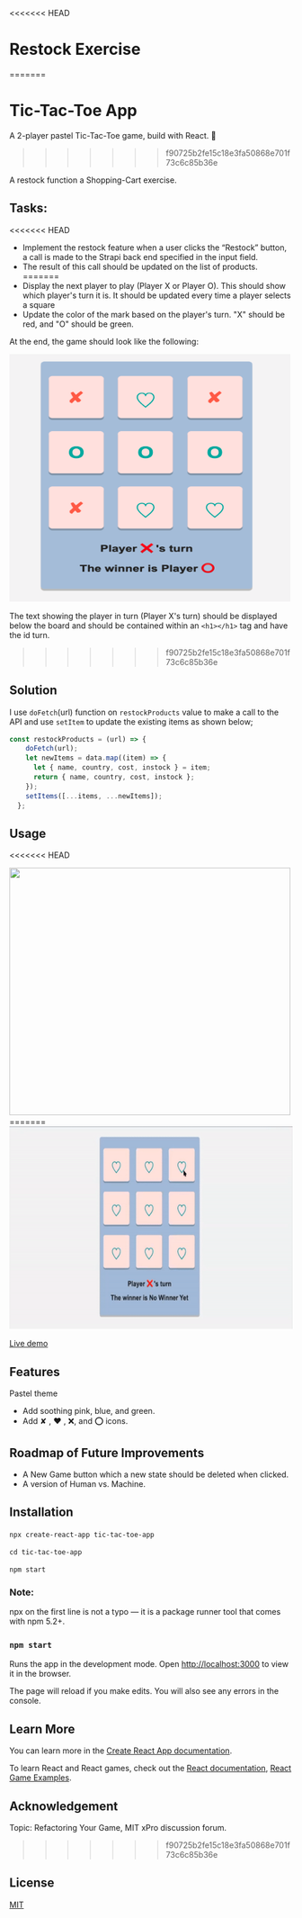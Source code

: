 <<<<<<< HEAD
# Restock Exercise
=======
# Tic-Tac-Toe App

A 2-player pastel Tic-Tac-Toe game, build with React. 🍭
>>>>>>> f90725b2fe15c18e3fa50868e701f73c6c85b36e

A restock function  a Shopping-Cart exercise.
## Tasks:

<<<<<<< HEAD
- Implement the restock feature when a user clicks the “Restock” button, a call is made to the Strapi back end specified in the input field.
- The result of this call should be updated on the list of products.
=======
- Display the next player to play (Player X or Player O). This should show which player's turn it is.  It should be updated every time a player selects a square
- Update the color of the mark based on the player's turn. "X" should be red, and "O" should be green.

At the end, the game should look like the following:

<img src = 'xo.png' width="500" height="440"> 

The text showing the player in turn (Player X's turn) should be displayed below the board and should be contained within an `<h1></h1>`  tag and have the id turn.

>>>>>>> f90725b2fe15c18e3fa50868e701f73c6c85b36e
## Solution
I use `doFetch`(url) function on `restockProducts` value to make a call to the API and use `setItem` to update the existing items as shown below;
```javaScript
const restockProducts = (url) => {
    doFetch(url);
    let newItems = data.map((item) => {
      let { name, country, cost, instock } = item;
      return { name, country, cost, instock };
    });
    setItems([...items, ...newItems]);
  };
```
## Usage
<<<<<<< HEAD

<img src = 'exampme.gif' width="500" height="440"> 
=======
<img src = 'Example.gif' width="600" height="360"> 

[Live demo](https://anyapages.com/tic-tac-toe-app/)

## Features
Pastel theme

- Add soothing pink, blue, and green.
- Add ✘  ,  ❤︎ , ❌, and ⭕️ icons.

## Roadmap of Future Improvements
- A New Game button which a new state should be deleted when clicked.
- A version of Human vs. Machine.

## Installation
 `npx create-react-app tic-tac-toe-app`

 `cd tic-tac-toe-app`

 `npm start`

   ### Note:
   npx on the first line is not a typo — it is a package runner tool that comes with npm 5.2+.

### `npm start`

Runs the app in the development mode.
Open [http://localhost:3000](http://localhost:3000) to view it in the browser.

The page will reload if you make edits. You will also see any errors in the console.

## Learn More

You can learn more in the [Create React App documentation](https://facebook.github.io/create-react-app/docs/getting-started).

To learn React and React games, check out the [React documentation](https://reactjs.org/), [React Game Examples](https://react.rocks/tag/Game/).

## Acknowledgement

Topic: Refactoring Your Game, MIT xPro discussion forum.
>>>>>>> f90725b2fe15c18e3fa50868e701f73c6c85b36e

## License
[MIT](https://github.com/anyapages/shopping-cart-exercise/blob/main/LICENSE) 
